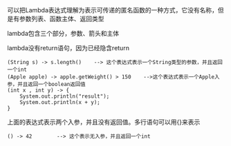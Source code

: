 可以把Lambda表达式理解为表示可传递的匿名函数的一种方式，它没有名称，但是有参数列表、函数主体、返回类型

lambda包含三个部分，参数、箭头和主体

lambda没有return语句，因为已经隐含return

    (String s) -> s.length()    --> 这个表达式表示一个String类型的参数，并且返回一个int
    (Apple apple) -> apple.getWeight() > 150    -->这个表达式表示一个Apple入参，并且返回一个boolean返回值
    (int x , int y) -> {
        System.out.println("result");
        System.out.println(x + y);
    }
上面的表达式表示两个入参，并且没有返回值。多行语句可以用{}来表示

    () -> 42        --> 这个表示无入参，并且返回一个int
    
